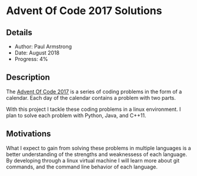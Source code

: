 # Advent Of Code 2017 Solutions

## Details

* Author: Paul Armstrong
* Date: August 2018
* Progress: 4%

## Description

The [Advent Of Code 2017](https://adventofcode.com/2017) is a series of coding problems in the form of a calendar. Each day of the calendar contains a problem with two parts.

With this project I tackle these coding problems in a linux environment. I plan to solve each problem with Python, Java, and C++11.

## Motivations

What I expect to gain from solving these problems in multiple languages is a better understanding of the strengths and weaknessess of each language. By developing through a linux virtual machine I will learn more about git commands, and the command line behavior of each language.


